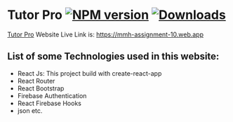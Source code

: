 # Tutor Pro [![NPM version][npm-image]][npm-url] [![Downloads][downloads-image]][npm-url]

[Tutor Pro](https://mmh-assignment-10.web.app) Website Live Link is: https://mmh-assignment-10.web.app

## List of some Technologies used in this website:
* React Js: This project build with create-react-app
* React Router
* React Bootstrap
* Firebase Authentication
* React Firebase Hooks
* json etc.







[downloads-image]: http://img.shields.io/npm/dm/react-responsive.svg
[npm-url]: https://npmjs.org/package/react-responsive
[npm-image]: http://img.shields.io/npm/v/react-responsive.svg